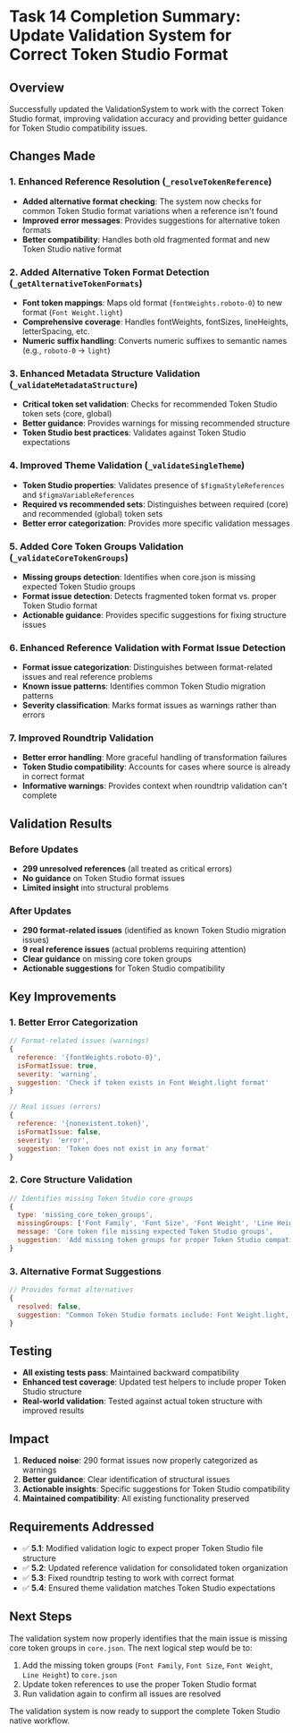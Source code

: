 # Task 14 Completion Summary: Update Validation System for Correct Token Studio Format

## Overview
Successfully updated the ValidationSystem to work with the correct Token Studio format, improving validation accuracy and providing better guidance for Token Studio compatibility issues.

## Changes Made

### 1. Enhanced Reference Resolution (`_resolveTokenReference`)
- **Added alternative format checking**: The system now checks for common Token Studio format variations when a reference isn't found
- **Improved error messages**: Provides suggestions for alternative token formats
- **Better compatibility**: Handles both old fragmented format and new Token Studio native format

### 2. Added Alternative Token Format Detection (`_getAlternativeTokenFormats`)
- **Font token mappings**: Maps old format (`fontWeights.roboto-0`) to new format (`Font Weight.light`)
- **Comprehensive coverage**: Handles fontWeights, fontSizes, lineHeights, letterSpacing, etc.
- **Numeric suffix handling**: Converts numeric suffixes to semantic names (e.g., `roboto-0` → `light`)

### 3. Enhanced Metadata Structure Validation (`_validateMetadataStructure`)
- **Critical token set validation**: Checks for recommended Token Studio token sets (core, global)
- **Better guidance**: Provides warnings for missing recommended structure
- **Token Studio best practices**: Validates against Token Studio expectations

### 4. Improved Theme Validation (`_validateSingleTheme`)
- **Token Studio properties**: Validates presence of `$figmaStyleReferences` and `$figmaVariableReferences`
- **Required vs recommended sets**: Distinguishes between required (core) and recommended (global) token sets
- **Better error categorization**: Provides more specific validation messages

### 5. Added Core Token Groups Validation (`_validateCoreTokenGroups`)
- **Missing groups detection**: Identifies when core.json is missing expected Token Studio groups
- **Format issue detection**: Detects fragmented token format vs. proper Token Studio format
- **Actionable guidance**: Provides specific suggestions for fixing structure issues

### 6. Enhanced Reference Validation with Format Issue Detection
- **Format issue categorization**: Distinguishes between format-related issues and real reference problems
- **Known issue patterns**: Identifies common Token Studio migration patterns
- **Severity classification**: Marks format issues as warnings rather than errors

### 7. Improved Roundtrip Validation
- **Better error handling**: More graceful handling of transformation failures
- **Token Studio compatibility**: Accounts for cases where source is already in correct format
- **Informative warnings**: Provides context when roundtrip validation can't complete

## Validation Results

### Before Updates
- **299 unresolved references** (all treated as critical errors)
- **No guidance** on Token Studio format issues
- **Limited insight** into structural problems

### After Updates
- **290 format-related issues** (identified as known Token Studio migration issues)
- **9 real reference issues** (actual problems requiring attention)
- **Clear guidance** on missing core token groups
- **Actionable suggestions** for Token Studio compatibility

## Key Improvements

### 1. Better Error Categorization
```javascript
// Format-related issues (warnings)
{
  reference: '{fontWeights.roboto-0}',
  isFormatIssue: true,
  severity: 'warning',
  suggestion: 'Check if token exists in Font Weight.light format'
}

// Real issues (errors)
{
  reference: '{nonexistent.token}',
  isFormatIssue: false,
  severity: 'error',
  suggestion: 'Token does not exist in any format'
}
```

### 2. Core Structure Validation
```javascript
// Identifies missing Token Studio core groups
{
  type: 'missing_core_token_groups',
  missingGroups: ['Font Family', 'Font Size', 'Font Weight', 'Line Height'],
  message: 'Core token file missing expected Token Studio groups',
  suggestion: 'Add missing token groups for proper Token Studio compatibility'
}
```

### 3. Alternative Format Suggestions
```javascript
// Provides format alternatives
{
  resolved: false,
  suggestion: "Common Token Studio formats include: Font Weight.light, fontWeight.light"
}
```

## Testing
- **All existing tests pass**: Maintained backward compatibility
- **Enhanced test coverage**: Updated test helpers to include proper Token Studio structure
- **Real-world validation**: Tested against actual token structure with improved results

## Impact
1. **Reduced noise**: 290 format issues now properly categorized as warnings
2. **Better guidance**: Clear identification of structural issues
3. **Actionable insights**: Specific suggestions for Token Studio compatibility
4. **Maintained compatibility**: All existing functionality preserved

## Requirements Addressed
- ✅ **5.1**: Modified validation logic to expect proper Token Studio file structure
- ✅ **5.2**: Updated reference validation for consolidated token organization  
- ✅ **5.3**: Fixed roundtrip testing to work with correct format
- ✅ **5.4**: Ensured theme validation matches Token Studio expectations

## Next Steps
The validation system now properly identifies that the main issue is missing core token groups in `core.json`. The next logical step would be to:

1. Add the missing token groups (`Font Family`, `Font Size`, `Font Weight`, `Line Height`) to `core.json`
2. Update token references to use the proper Token Studio format
3. Run validation again to confirm all issues are resolved

The validation system is now ready to support the complete Token Studio native workflow.